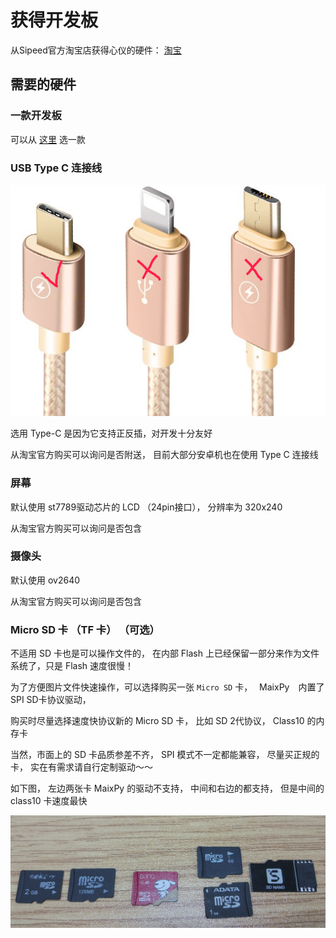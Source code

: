 获得开发板
========



从Sipeed官方淘宝店获得心仪的硬件： [淘宝](https://shop152705481.taobao.com/)



## 需要的硬件

### 一款开发板

可以从 [这里](../hardware/board.md) 选一款

### USB Type C 连接线

![Type-C](../../assets/type_c.png)

选用 Type-C 是因为它支持正反插，对开发十分友好

从淘宝官方购买可以询问是否附送， 目前大部分安卓机也在使用 Type C 连接线

### 屏幕

默认使用 st7789驱动芯片的 LCD （24pin接口）， 分辨率为 320x240 

从淘宝官方购买可以询问是否包含

### 摄像头

默认使用 ov2640

从淘宝官方购买可以询问是否包含

### Micro SD 卡 （TF 卡） （可选）

不适用 SD 卡也是可以操作文件的， 在内部 Flash 上已经保留一部分来作为文件系统了，只是 Flash 速度很慢！

为了方便图片文件快速操作，可以选择购买一张 `Micro SD` 卡，　 MaixPy　内置了 SPI SD卡协议驱动，

购买时尽量选择速度快协议新的 Micro SD 卡， 比如 SD 2代协议， Class10 的内存卡

当然，市面上的 SD 卡品质参差不齐， SPI 模式不一定都能兼容， 尽量买正规的卡， 实在有需求请自行定制驱动～～

如下图， 左边两张卡 MaixPy 的驱动不支持， 中间和右边的都支持， 但是中间的 class10 卡速度最快

![](../../assets/TF.png)